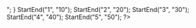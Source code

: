 <!DOCTYPE html>
<html>
    <head>
</head>
<body>
    <?php 
     function StartEnd($start, $end){
        echo "$start, $end <br>";
     }
 StartEnd("1", "10");
 StartEnd("2", "20");
 StartEnd("3", "30");
 StartEnd("4", "40");
 StartEnd("5", "50");
 ?>
    </body>
    </html>
